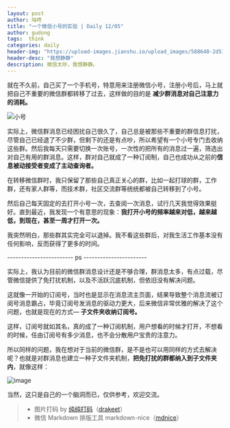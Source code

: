 ```yaml
---
layout: post
author: 咕咚
title: "一个微信小号的实验 | Daily 12/05"
author: gudong
tags:  think
categories: daily
header-img: "https://upload-images.jianshu.io/upload_images/588640-2d517bc0659e59ff.jpg?imageMogr2/auto-orient/strip%7CimageView2/2/w/1240"
header-desc: "我想静静"
description: 微信太吵，我想静静。
---
```


就在不久前，自己买了一个手机号，特意用来注册微信小号，注册小号后，马上就把自己不重要的微信群都转移了过去，这样做的目的是
**减少群消息对自己注意力的消耗。**

![小号](https://upload-images.jianshu.io/upload_images/588640-1b89f20219a71e9e.jpg?imageMogr2/auto-orient/strip%7CimageView2/2/w/1240)


实际上，微信群消息已经困扰自己很久了，自己总是被那些不重要的群信息打扰，尽管自己已经退了不少群，但剩下的还是有点吵，所以希望有一个小号专门去收纳这些群。然后我每天只需要切换一次账号，一次性的把所有的消息过一遍，筛选出对自己有用的群消息。这样，群对自己就成了一种订阅制，自己也成功从之前的**信息被动接受者变成了主动查询者。**

在转移微信群时，我只保留了那些自己真正关心的群，比如一起打球的群，工作群，还有家人群等，而技术群，社区交流群等统统都被自己转移到了小号。

然后自己每天固定的去打开小号一次，去查阅一次消息，试行几天我觉得效果挺好。直到最近，我发现一个有意思的现象：**我打开小号的频率越来对低，越来越低，到现在，甚至一周才打开一次。**

我突然明白，那些群其实完全可以退掉。我不看这些群后，对我生活工作基本没有任何影响，反而获得了更多的时间。

------------------------ ps -----------------------

实际上，我认为目前的微信群消息设计还是不够合理，群消息太多，有点过载，尽管微信提供了免打扰机制，以及不活跃沉底机制，但依旧没有解决问题。

这就像一开始的订阅号，当时也是显示在消息流主页面，结果导致整个消息流被订阅号消息霸占，毕竟订阅号发消息的驱动力更大，后来微信非常优雅的解决了这个问题，也就是现在的方式— **子文件夹收纳订阅号。** 

这样，订阅号就如其名，真的成了一种订阅机制，用户想看的时候才打开，不想看的时候，任由订阅号有多少消息，也不会分散用户宝贵的注意力。

所以同样的问题，我在想对于当前的微信群，是不是也可以用同样的方式去解决呢？也就是对群消息也建立一种子文件夹机制，**把免打扰的群都纳入到子文件夹内**，就像这样：

![image](https://upload-images.jianshu.io/upload_images/588640-ca68e0d97e61b7ca.jpg?imageMogr2/auto-orient/strip%7CimageView2/2/w/1240)


当然，这只是自己的一个脑洞而已，仅供参考，欢迎交流。

>   * 图片打码 by [纯纯打码](https://www.coolapk.com/apk/me.drakeet.puremosaic)（[drakeet](https://writer.drakeet.com)）
>   * 微信 Markdown 排版工具 markdown-nice（[mdnice](https://mdnice.com/)）
